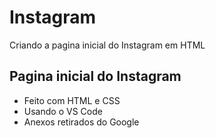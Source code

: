 ﻿# Instagram

Criando a pagina inicial do Instagram em HTML

## Pagina inicial do Instagram

- Feito com HTML e CSS 
- Usando o VS Code 
- Anexos retirados do Google

